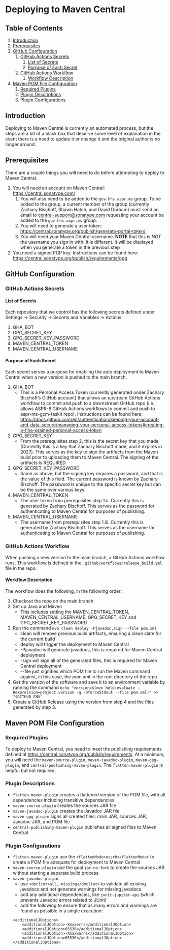 # Deploying to Maven Central
## Table of Contents
1. [Introduction](#introduction)
2. [Prerequisites](#prerequisites)
3. [GitHub Configuration](#github-configuration)
    1. [GitHub Actions Secrets](#github-actions-secrets)
        1. [List of Secrets](#list-of-secrets)
        2. [Purpose of Each Secret](#purpose-of-each-secret)
    2. [GitHub Actions Workflow](#github-actions-workflow)
        1. [Workflow Description](#workflow-description)
3. [Maven POM File Configuration](#maven-pom-file-configuration)
    1. [Required Plugins](#required-plugins)
    2. [Plugin Descriptions](#plugin-descriptions)
    3. [Plugin Configurations](#plugin-configurations)


## Introduction <a name="introduction"></a>
Deploying to Maven Central is currently an automated process, but the steps are a bit of a black box that deserve some level of explanation in the event there is a need to update it or change it and the original author is no longer around.

## Prerequisites <a name="prerequisites"></a>
There are a couple things you will need to do before attempting to deploy to Maven Central.
1.	You will need an account on Maven Central: https://central.sonatype.com/
    1. You will also need to be added to the `gov.hhs.aspr.ms` group. To be added to the group, a current member of the group (currently Zachary Bischoff, Shawn Hatch, and David Durham) must send an email to central-support@sonatype.com requesting your account be added to the `gov.hhs.aspr.ms` group.
    2.	You will need to generate a user token: https://central.sonatype.org/publish/generate-portal-token/
    3.	You will need your Maven Central username. **NOTE** that this is *NOT* the username you sign in with. It is different. It will be displayed when you generate a token in the previous step
2.	You need a signed PGP key. Instructions can be found here: https://central.sonatype.org/publish/requirements/gpg 


## GitHub Configuration <a name="github-configuration"></a>
### GitHub Actions Secrets <a name="github-actions-secrets"></a>
#### List of Secrets <a name="list-of-secrets"></a>
Each repository that we control has the following secrets defined under Settings -> Security -> Secrets and Variables -> Actions:

1.	GHA_BOT
2.	GPG_SECRET_KEY
3.	GPG_SECRET_KEY_PASSWORD
4.	MAVEN_CENTRAL_TOKEN
5.	MAVEN_CENTRAL_USERNAME
#### Purpose of Each Secret <a name="purpose-of-each-secret"></a>
Each secret serves a purpose for enabling the auto deployment to Maven Central when a new version is pushed to the main branch.
1.	GHA_BOT
    - This is a Personal Access Token (currently generated under Zachary Bischoff’s GitHub account) that allows an upstream GitHub Actions workflow to commit and push to a downstream GitHub repo (i.e., allows ASPR-8 GitHub Actions workflows to commit and push to aspr-ms-gcm-taskit repo). Instructions can be found here: https://docs.github.com/en/authentication/keeping-your-account-and-data-secure/managing-your-personal-access-tokens#creating-a-fine-grained-personal-access-token
2.	GPG_SECRET_KEY
    - From the prerequisites step 2, this is the secret key that you made. (Currently this is a key that Zachary Bischoff made, and it expires in 2027). This serves as the key to sign the artifacts from the Maven build prior to uploading them to Maven Central. The signing of the artifacts is REQUIRED.
3.	GPG_SECRET_KEY_PASSWORD
    - Same as above, but the signing key requires a password, and that is the value of this field. The current password is known by Zachary Bischoff. The password is unique to the specific secret key but can be the same over various keys.
4.	MAVEN_CENTRAL_TOKEN
    - The user token from prerequisites step 1.ii. Currently this is generated by Zachary Bischoff. This serves as the password for authenticating to Maven Central for purposes of publishing.
5.	MAVEN_CENTRAL_USERNAME
    - The username from prerequisites step 1.iii. Currently this is generated by Zachary Bischoff. This serves as the username for authenticating to Maven Central for purposes of publishing.


### GitHub Actions Workflow <a name="github-actions-workflow"></a>
When pushing a new version to the main branch, a GitHub Actions workflow runs. This workflow is defined in the `.github/workflows/release_build.yml` file in the repo.
#### Workflow Description <a name="workflow-description"></a>
The workflow does the following, in the following order:
1. Checkout the repo on the main branch
2. Set up Java and Maven
    - This includes setting the MAVEN_CENTRAL_TOKEN, MAVEN_CENTRAL_USERNAME, GPG_SECRET_KEY and GPG_SECRET_KEY_PASSWORD
3. Run the command `mvn clean deploy -Pjavadoc,sign --file pom.xml`
    - clean will remove previous build artifacts, ensuring a clean slate for the current build
    - deploy will trigger the deployment to Maven Central
    - -Pjavadoc will generate javadocs, this is required for Maven Central deployment
    - -sign will sign all of the generated files, this is required for Maven Central deployment
    - --file just signifies which POM file to run the Maven command against, in this case, the pom.xml in the root directory of the repo
4. Get the version of the software and save it to an environment variable by running the command `echo "version=$(mvn help:evaluate -Dexpression=project.version -q -DforceStdout --file pom.xml)" >> "$GITHUB_ENV"`
5. Create a GitHub Release using the version from step 4 and the files generated by step 3.

## Maven POM File Configuration <a name="maven-pom-file-configuration"></a>
### Required Plugins <a name="required-plugins"></a>
To deploy to Maven Central, you need to meet the publishing requirements defined at https://central.sonatype.org/publish/requirements. At a minimum, you will need the `maven-source-plugin`, `maven-javadoc-plugin`, `maven-gpg-plugin`, and `central-publishing-maven-plugin`. The `flatten-maven-plugin` is helpful but not required.
### Plugin Descriptions <a name="plugin-descriptions"></a>
- `flatten-maven-plugin` creates a flattened version of the POM file, with all dependencies including transitive dependencies 
- `maven-source-plugin` creates the sources JAR file
- `maven-javadoc-plugin` creates the Javadoc JAR file
- `maven-gpg-plugin` signs all created files: main JAR, sources JAR, Javadoc JAR, and POM file
- `central-publishing-maven-plugin` publishes all signed files to Maven Central
### Plugin Configurations <a name="plugin-configurations"></a>
- `flatten-maven-plugin` use the `<flattenMode>ossrh</flattenMode>` to create a POM file adequate for deployment to Maven Central
- `maven-source-plugin` use the goal `jar-no-fork` to create the sources JAR without starting a separate build process
- `maven-javadoc-plugin`
    - use `<doclint>all,-missing</doclint>` to validate all existing javadocs and not generate warnings for missing javadocs
    - add any additional dependencies, like `junit-jupiter-api` (which prevents Javadoc errors related to JUnit)
    - add the following to ensure that as many errors and warnings are found as possible in a single execution:
    ```
    <additionalJOptions>
        <additionalJOption>-Xmaxerrs</additionalJOption>
        <additionalJOption>65536</additionalJOption>
        <additionalJOption>-Xmaxwarns</additionalJOption>
        <additionalJOption>65536</additionalJOption>
    </additionalJOptions>
    ```
